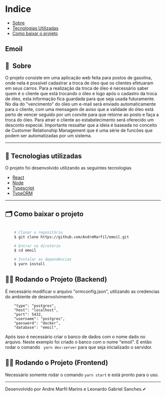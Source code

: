 # Indice

- [Sobre](#-sobre)
- [Tecnologias Utilizadas](#-tecnologias-utilizadas)
- [Como baixar o projeto](#-como-baixar-o-projeto)

## Emoil

## 🔖&nbsp; Sobre

O projeto consiste em uma aplicação web feita para postos de gasolina, onde nela é possível cadastrar a troca de óleo que os clientes efetuaram em seus carros.
Para a realização da troca de óleo é necessário saber quem é o cliente que está trocando o óleo e logo após o cadastro da troca de óleo, esta informação fica guardada para que seja usada futuramente.
No dia do "vencimento" do óleo um e-mail será enviado automaticamente para o cliente, com uma mensagem de aviso que a validade do óleo está perto de vencer seguido por um convite para que retorne ao posto e faça a troca do óleo. Para atrair o cliente ao estabelecimento será oferecido um desconto especial.
Importante ressaltar que a ideia é baseada no conceito de Customer Relationship Management que é uma série de funcões que podem ser automatizadas por um sistema.

---

## 🚀 Tecnologias utilizadas

O projeto foi desenvolvido utilizando as seguintes tecnologias

- [React](https://pt-br.reactjs.org/)
- [Node](https://nodejs.org/en/)
- [Typescript](https://www.typescriptlang.org/)
- [TypeORM](https://typeorm.io/#/)

---

## 🗂 Como baixar o projeto

```bash

    # Clonar o repositório
    $ git clone https://github.com/AndreMarfil/emoil.git

    # Entrar no diretório
    $ cd emoil

    # Instalar as dependências
    $ yarn install
```

## 🐱‍🏍 Rodando o Projeto (Backend)

É necessário modificar o arquivo "ormconfig.json", utilizando as credencias do ambiente de desenvolvimento.
```
    "type": "postgres",
    "host": "localhost",
    "port": 5432,
    "username": "postgres",
    "password": "docker",
    "database": "emoil",

```

Após isso é necessário criar o banco de dados com o nome dado no arquivo. Neste exemplo foi criado o banco com o nome "emoil".
E então rodar o comando ``` yarn dev:server``` para que seja inicializado o servidor.


## 🐱‍🏍 Rodando o Projeto (Frontend)

Necessário somente rodar o comando ``` yarn start ``` e está pronto para o uso. 

---

Desenvolvido por Andre Marfil Marins e Leonardo Gabriel Sanches.✔